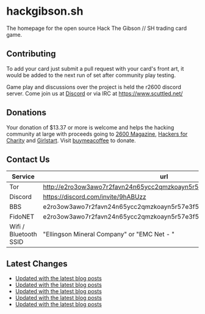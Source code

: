 # hackgibson.sh
The homepage for the open source Hack The Gibson // SH trading card game.


## Contributing

To add your card just submit a pull request with your card's front art, it would be added to the next run of set after community play testing.

Game play and discussions over the project is held the r2600 discord server. Come join us at [Discord](https://discord.com/invite/9hABUzz) or via IRC at https://www.scuttled.net/


## Donations

Your donation of $13.37 or more is welcome and helps the hacking community at large with proceeds going to [2600 Magazine](https://2600.com/), [Hackers for Charity](https://hackersforcharity.org) and [Girlstart](https://girlstart.org).  Visit [buymeacoffee](https://www.buymeacoffee.com/hackgibson.sh) to donate.


## Contact Us

Service | url
-|-
Tor | http://e2ro3ow3awo7r2favn24n65ycc2qmzkoayn5r57e3f56nvjwdcgg32ad.onion
Discord | https://discord.com/invite/9hABUzz
BBS | e2ro3ow3awo7r2favn24n65ycc2qmzkoayn5r57e3f56nvjwdcgg32ad.onion:23
FidoNET | e2ro3ow3awo7r2favn24n65ycc2qmzkoayn5r57e3f56nvjwdcgg32ad.onion:24554
Wifi / Bluetooth SSID | "Ellingson Mineral Company" or "EMC Net - <fidonet address>"

## Latest Changes
<!-- BLOG-POST-LIST:START -->
- [Updated with the latest blog posts](https://github.com/DFW2600/hackgibson.sh/commit/b8682db986f81571ce1fa04889075e2a6ff3c9d4)
- [Updated with the latest blog posts](https://github.com/DFW2600/hackgibson.sh/commit/74ee4c699c3bf364b33dd1553c90f496a65fdbad)
- [Updated with the latest blog posts](https://github.com/DFW2600/hackgibson.sh/commit/1b7ab525534b3d7a6cbb321189e45936492eb106)
- [Updated with the latest blog posts](https://github.com/DFW2600/hackgibson.sh/commit/65271d027abb0d543df2a6d219d9411526a1fcad)
- [Updated with the latest blog posts](https://github.com/DFW2600/hackgibson.sh/commit/d77fd725d52d0cc3aef1c00fbf91d50891cfaeb5)
<!-- BLOG-POST-LIST:END -->
